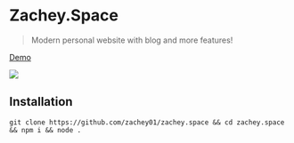 # Zachey.Space

> Modern personal website with blog and more features!

[Demo](https://zachey.space/)

![](https://zachey01.github.io/img/zachey.space.png)

## Installation

```
git clone https://github.com/zachey01/zachey.space && cd zachey.space && npm i && node .
```
